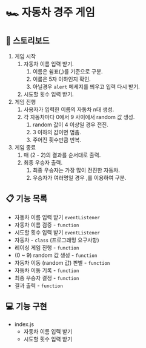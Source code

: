 # 🏎️ 자동차 경주 게임
## 📝 스토리보드

1. 게임 시작
	1. 자동차 이름 입력 받기.
		1. 이름은 쉼표(,)를 기준으로 구분.
		2. 이름은 5자 이하인지 확인.
		3. 아닐경우 `alert` 메세지를 띄우고 입력 다시 받기. 
	2. 시도할 횟수 입력 받기.
2. 게임 진행
	1. 사용자가 입력한 이름의 자동차 n대 생성.
	2. 각 자동차마다 0에서 9 사이에서 random 값 생성.
		1. random 값이 4 이상일 경우 전진.
		2. 3 이하의 값이면 멈춤.
		3. 주어진 횟수만큼 반복.
3. 게임 종료
	1.  매 (2 - 2)의 결과를 순서대로 출력.
	2.  최종 우승자 출력.
		1.  최종 우승자는 가장 많이 전진한 자동차.
		2.  우승자가 여러명일 경우 ,를 이용하여 구분.

## 📋  기능 목록

* 자동차 이름 입력 받기 `eventListener`
* 자동차 이름 검증 -  `function`
* 시도할 횟수 입력 받기  `eventListener`
* 자동차 - `class` (프로그래밍 요구사항)
* 레이싱 게임 진행 - `function`
* (0 ~ 9) random 값 생성 - `function`
* 자동차 이동 (random 값) 판별 - `function`
* 자동차 이동 기록 - `function`
* 최종 우승자 결정 - `function`
* 결과 출력 - `function`

## 💻  기능  구현

- index.js
  - 자동차 이름 입력 받기
  - 시도할 횟수 입력 받기